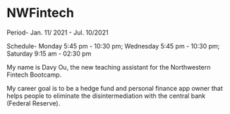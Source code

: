 # NWFintech

Period-
Jan. 11/ 2021 - Jul. 10/2021


Schedule-
Monday    5:45 pm - 10:30 pm;
Wednesday 5:45 pm - 10:30 pm;
Saturday  9:15 am - 02:30 pm

My name is Davy Ou, the new teaching assistant for the Northwestern Fintech Bootcamp.

My career goal is to be a hedge fund and personal finance app owner that helps people to eliminate the disintermediation with the central bank (Federal Reserve).

